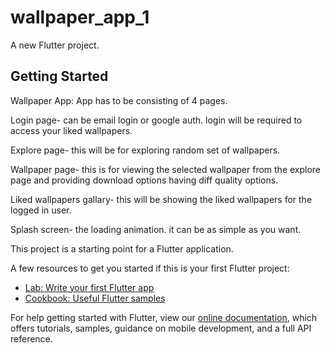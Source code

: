 # wallpaper_app_1

A new Flutter project.

## Getting Started

Wallpaper App:
App has to be consisting of 4 pages. 

Login page- can be email login or google auth. login will be required to access your liked wallpapers.

Explore page- this will be for exploring random set of wallpapers. 

Wallpaper page- this is for viewing the selected wallpaper from the explore page and providing download options having diff quality options.

Liked wallpapers gallary-  this will be showing the liked wallpapers for the logged in user.

Splash screen- the loading animation. it can be as simple as you want.

This project is a starting point for a Flutter application.

A few resources to get you started if this is your first Flutter project:

- [Lab: Write your first Flutter app](https://flutter.dev/docs/get-started/codelab)
- [Cookbook: Useful Flutter samples](https://flutter.dev/docs/cookbook)

For help getting started with Flutter, view our
[online documentation](https://flutter.dev/docs), which offers tutorials,
samples, guidance on mobile development, and a full API reference.
